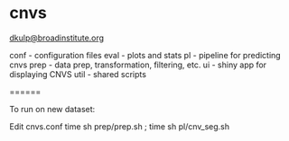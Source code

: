 # cnvs

dkulp@broadinstitute.org

conf - configuration files
eval - plots and stats
pl - pipeline for predicting cnvs
prep - data prep, transformation, filtering, etc.
ui - shiny app for displaying CNVS
util - shared scripts

======

To run on new dataset:

Edit cnvs.conf
time sh prep/prep.sh ; time sh pl/cnv_seg.sh 
